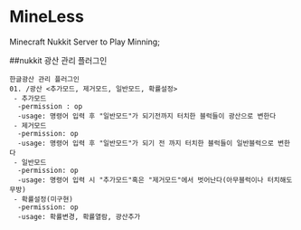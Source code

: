 # MineLess
Minecraft Nukkit Server to Play Minning;

##nukkit 광산 관리 플러그인
```
한글광산 관리 플러그인
01. /광산 <추가모드, 제거모드, 일반모드, 확률설정>
 - 추가모드
  -permission : op
  -usage: 명령어 입력 후 "일반모드"가 되기전까지 터치한 블럭들이 광산으로 변한다
 - 제거모드
  -permission: op
  -usage: 명령어 입력 후 "일반모드"가 되기 전 까지 터치한 블럭들이 일반블럭으로 변한다
 - 일반모드
  -permission: op
  -usage: 명령어 입력 시 "추가모드"혹은 "제거모드"에서 벗어난다(아무블럭이나 터치해도 무방)
 - 확률설정(미구현)
  -permission: op
  -usage: 확률변경, 확률열람, 광산추가
```
